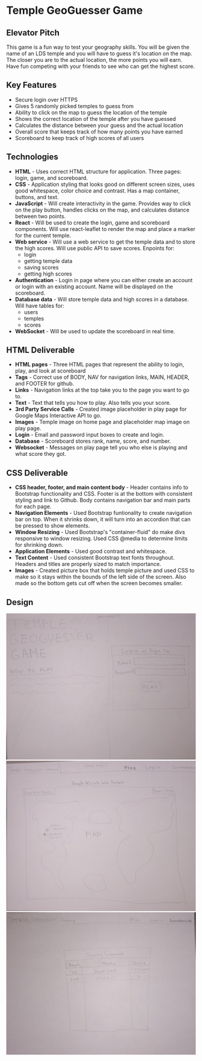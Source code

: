 # Temple GeoGuesser Game 
## Elevator Pitch ##
This game is a fun way to test your geography skills. You will be given the name of an LDS temple and you will have to guess it's location on the map. The closer you are to the actual location, the more points you will earn. Have fun competing with your friends to see who can get the highest score.

## Key Features ##
- Secure login over HTTPS
- Gives 5 randomly picked temples to guess from
- Ability to click on the map to guess the location of the temple
- Shows the correct location of the temple after you have guessed
- Calculates the distance between your guess and the actual location
- Overall score that keeps track of how many points you have earned
- Scoreboard to keep track of high scores of all users

## Technologies ##
- **HTML**	- Uses correct HTML structure for application. Three pages: login, game, and scoreboard.
- **CSS**	- Application styling that looks good on different screen sizes, uses good whitespace, color choice and contrast. Has a map container, buttons, and text.
- **JavaScript** - Will create interactivity in the game. Provides way to click on the play button, handles clicks on the map, and calculates distance between two points.  
- **React** - Will be used to create the login, game and scoreboard components. Will use react-leaflet to render the map and place a marker for the current temple. 
- **Web service** - Will use a web service to get the temple data and to store the high scores. Will use public API to save scores. Enpoints for:
    - login
    - getting temple data
    - saving scores
    - getting high scores
- **Authentication** - Login in page where you can either create an account or login with an existing account. Name will be displayed on the scoreboard.
- **Database data** - Will store temple data and high scores in a database. Will have tables for:
    - users
    - temples
    - scores
- **WebSocket** - Will be used to update the scoreboard in real time.

## HTML Deliverable ##
- **HTML pages** - Three HTML pages that represent the ability to login, play, and look at scoreboard
- **Tags** - Correct use of BODY, NAV for navigation links, MAIN, HEADER, and FOOTER for github.
- **Links** - Navigation links at the top take you to the page you want to go to.
- **Text** - Text that tells you how to play. Also tells you your score.
- **3rd Party Service Calls** - Created image placeholder in play page for Google Maps Interactive API to go.
- **Images** - Temple image on home page and placeholder map image on play page.
- **Login** - Email and password input boxes to create and login.
- **Database** - Scoreboard stores rank, name, score, and number.
- **Websocket** - Messages on play page tell you who else is playing and what score they got. 

## CSS Deliverable ##
- **CSS header, footer, and main content body** - Header contains info to Bootstrap functionality and CSS. Footer is at the bottom with consistent styling and link to Github. Body contains navigation bar and main parts for each page.
- **Navigation Elements** - Used Bootstrap funtionality to create navigation bar on top. When it shrinks down, it will turn into an accordion that can be pressed to show elements. 
- **Window Resizing** - Used Bootstrap's "container-fluid" do make divs responsive to window resizing. Used CSS @media to determine limits for shrinking down.
- **Application Elements** - Used good contrast and whitespace.
- **Text Content** - Used consistent Bootstrap text fonts throughout. Headers and titles are properly sized to match importance.
- **Images** - Created picture box that holds temple picture and used CSS to make so it stays within the bounds of the left side of the screen. Also made so the bottom gets cut off when the screen becomes smaller.
## Design ##
![Login page](./pictures/IMG_7717.jpg)
![Post-login page](./pictures/IMG_7718.jpg)
![Scoreboard](./pictures/IMG_7719.jpg)



